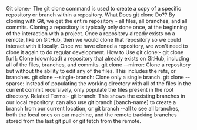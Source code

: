 Git clone:-
The git clone command is used to create a copy of a specific repository or branch within a repository.
What Does git clone Do??
By cloning with Git, we get the entire repository - all files, all branches, and all commits.
Cloning a repository is typically only done once, at the beginning of the interaction with a project. 
Once a repository already exists on a remote, like on GitHub, then we would clone that repository so we could interact with it locally. 
Once we have cloned a repository, we won't need to clone it again to do regular development.
How to Use git clone:-
git clone [url]: Clone (download) a repository that already exists on GitHub, including all of the files, branches, and commits.
git clone --mirror: Clone a repository but without the ability to edit any of the files. This includes the refs, or branches.
git clone --single-branch: Clone only a single branch.
git clone --sparse: Instead of populating the working directory with all of the files in the current commit recursively, only populate the files present in the root directory. 
Related Terms:-
git branch: This shows the existing branches in our local repository. 
 can also use git branch [banch-name] to create a branch from our current location, or 
 git branch --all to see all branches, both the local ones on our machine, and the remote tracking branches stored from the last git pull or git fetch from the remote.